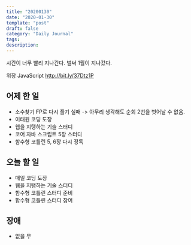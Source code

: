 ```yaml
---
title: "20200130"
date: "2020-01-30"
template: "post"
draft: false
category: "Daily Journal"
tags:
description:
---
```


시간이 너무 빨리 지나간다. 벌써 1월이 지나갔다.

위장
JavaScript
<http://bit.ly/37Dtz1P>

## 어제 한 일

* 소수찾기 FP로 다시 풀기 실패 -> 아무리 생각해도 순회 2번을 벗어날 수 없음.
* 이태원 코딩 도장
* 웹을 지탱하는 기술 스터디
* 코어 자바 스크립트 5장 스터디
* 함수형 코틀린 5, 6장 다시 정독

## 오늘 할 일

* 매일 코딩 도장
* 웹을 지탱하는 기술 스터디
* 함수형 코틀린 스터디 준비
* 함수형 코틀린 스터디 참여

## 장애

* 없을 무
